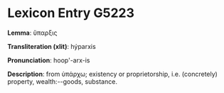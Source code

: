 # Lexicon Entry G5223

**Lemma**: ὕπαρξις

**Transliteration (xlit)**: hýparxis

**Pronunciation**: hoop'-arx-is

**Description**:
from ὑπάρχω; existency or proprietorship, i.e. (concretely) property, wealth:--goods, substance.
